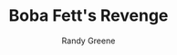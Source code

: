 ---
mission_id: bfrevnge
editorsChoice: yes
title: "Boba Fett's Revenge"
author: "Randy Greene"
date: 
filename: "bfrevnge.zip"
description: "The reputation of Boba Fett is known throughout the galaxy. A true threat to be reckoned with, he had never been defeated... until he met Kyle Katarn. Now he has tracked you down, and is holding you captive in the palace of Durga the Hutt. Sitting in the small room, you plan your escape. Armed with only a small explosive to free you from your cell and your two fists, you know the odds are against you reaching your ship. But then you wouldn't have them any other way."
heroImage: "./bfrvng1.png"
levelReplaced:	JABSHIP
difficulty: yes
bm:	yes
fme: yes
wax: yes
three_do: yes
voc: yes
gmd: no
vue: no
lfd: yes
base: "New level from scratch" 
editors: "DFUSE"

---